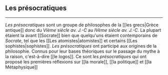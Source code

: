 

## Les présocratiques

---

*Les présocratiques* sont un groupe de philosophes de la [[les grecs|Grèce antique]] donc du *VIème siècle av. J.-C* au *IVème siècle av. J.-C*. La plupart étaient la avant [[Socrate]] bien que quelqu'uns étaient contemporains de *Socrate*, tel que les [[Les atomistes|atomistes]] et certains [[Les sophistes|sophistes]]. *Les présocratiques* ont participé aux origines de la philosophie. Connus pour leur bases théoriques sur le passage du mythe à la raison, c'est-à-dire [[le logos]]. Ce sont *les présocratiques* qui ont proposé les premières réflexions sur [[la morale]], [[la politique]] et [[la Métaphysique]]